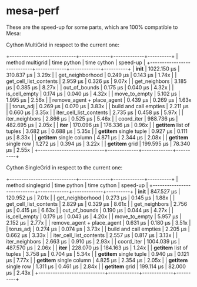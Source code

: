 # mesa-perf

These are the speed-up for some parts, which are 100% compatible to Mesa:

Cython MultiGrid in respect to the current one:

+----------------------------+-------------+-------------+----------+
| method multigrid           | time python | time cython | speed-up |
+----------------------------+-------------+-------------+----------+
| __init__                   | 1022.150 μs | 310.837 μs  | 3.29x    |
| get_neighborhood           | 0.249 μs    | 0.143 μs    | 1.74x    |
| get_cell_list_contents     | 2.959 μs    | 0.326 μs    | 9.07x    |
| get_neighbors              | 3.185 μs    | 0.385 μs    | 8.27x    |
| out_of_bounds              | 0.175 μs    | 0.040 μs    | 4.32x    |
| is_cell_empty              | 0.174 μs    | 0.040 μs    | 4.32x    |
| move_to_empty              | 5.102 μs    | 1.995 μs    | 2.56x    |
| remove_agent + place_agent | 0.439 μs    | 0.269 μs    | 1.63x    |
| torus_adj                  | 0.269 μs    | 0.070 μs    | 3.83x    |
| build and call empties     | 2.211 μs    | 0.660 μs    | 3.35x    |
| iter_cell_list_contents    | 2.735 μs    | 0.458 μs    | 5.97x    |
| iter_neighbors             | 2.866 μs    | 0.525 μs    | 5.46x    |
| coord_iter                 | 988.736 μs  | 482.695 μs  | 2.05x    |
| __iter__                   | 170.096 μs  | 176.336 μs  | 0.96x    |
| __getitem__ list of tuples | 3.682 μs    | 0.688 μs    | 5.35x    |
| __getitem__ single tuple   | 0.927 μs    | 0.111 μs    | 8.33x    |
| __getitem__ single column  | 4.871 μs    | 2.344 μs    | 2.08x    |
| __getitem__ single row     | 1.272 μs    | 0.394 μs    | 3.22x    |
| __getitem__ grid           | 199.595 μs  | 78.340 μs   | 2.55x    |
+----------------------------+-------------+-------------+----------+

Cython SingleGrid in respect to the current one:

+----------------------------+-------------+-------------+----------+
| method singlegrid          | time python | time cython | speed-up |
+----------------------------+-------------+-------------+----------+
| __init__                   | 847.527 μs  | 120.952 μs  | 7.01x    |
| get_neighborhood           | 0.273 μs    | 0.145 μs    | 1.88x    |
| get_cell_list_contents     | 2.829 μs    | 0.329 μs    | 8.61x    |
| get_neighbors              | 2.756 μs    | 0.415 μs    | 6.63x    |
| out_of_bounds              | 0.190 μs    | 0.044 μs    | 4.27x    |
| is_cell_empty              | 0.179 μs    | 0.043 μs    | 4.20x    |
| move_to_empty              | 5.957 μs    | 2.152 μs    | 2.77x    |
| remove_agent + place_agent | 0.631 μs    | 0.180 μs    | 3.51x    |
| torus_adj                  | 0.274 μs    | 0.074 μs    | 3.73x    |
| build and call empties     | 2.205 μs    | 0.662 μs    | 3.33x    |
| iter_cell_list_contents    | 2.557 μs    | 0.817 μs    | 3.13x    |
| iter_neighbors             | 2.663 μs    | 0.910 μs    | 2.93x    |
| coord_iter                 | 1004.039 μs | 487.570 μs  | 2.06x    |
| __iter__                   | 228.070 μs  | 184.163 μs  | 1.24x    |
| __getitem__ list of tuples | 3.758 μs    | 0.704 μs    | 5.34x    |
| __getitem__ single tuple   | 0.940 μs    | 0.121 μs    | 7.77x    |
| __getitem__ single column  | 4.825 μs    | 2.354 μs    | 2.05x    |
| __getitem__ single row     | 1.311 μs    | 0.461 μs    | 2.84x    |
| __getitem__ grid           | 199.114 μs  | 82.000 μs   | 2.43x    |
+----------------------------+-------------+-------------+----------+
